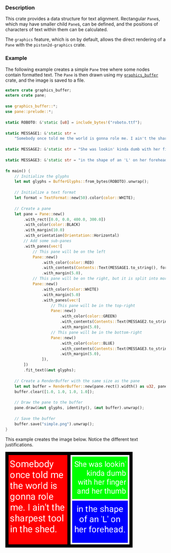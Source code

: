 
### Description

This crate provides a data structure for text alignment. Rectangular `Pane`s, which may have smaller child `Pane`s, can be defined, and the positions of characters of text within them can be calculated.

The `graphics` feature, which is on by default, allows the direct rendering of a `Pane` with the `piston2d-graphics` crate.

### Example

The following example creates a simple `Pane` tree where some nodes contain formatted text. The `Pane` is then drawn using my [`graphics_buffer`](https://github.com/kaikalii/graphics_buffer) crate, and the image is saved to a file.

```rust
extern crate graphics_buffer;
extern crate pane;

use graphics_buffer::*;
use pane::prelude::*;

static ROBOTO: &'static [u8] = include_bytes!("roboto.ttf");

static MESSAGE1: &'static str =
    "Somebody once told me the world is gonna role me. I ain't the sharpest tool in the shed.";

static MESSAGE2: &'static str = "She was lookin' kinda dumb with her finger and her thumb";

static MESSAGE3: &'static str = "in the shape of an 'L' on her forehead.";

fn main() {
    // Initialize the glyphs
    let mut glyphs = BufferGlyphs::from_bytes(ROBOTO).unwrap();

    // Initialize a text format
    let format = TextFormat::new(50).color(color::WHITE);

    // Create a pane
    let pane = Pane::new()
        .with_rect([0.0, 0.0, 400.0, 300.0])
        .with_color(color::BLACK)
        .with_margin(10.0)
        .with_orientation(Orientation::Horizontal)
        // Add some sub-panes
        .with_panes(vec![
            // This pane will be on the left
            Pane::new()
                .with_color(color::RED)
                .with_contents(Contents::Text(MESSAGE1.to_string(), format))
                .with_margin(5.0),
            // This pane will be on the right, but it is split into more sub-panes
            Pane::new()
                .with_color(color::WHITE)
                .with_margin(5.0)
                .with_panes(vec![
                    // This pane will be in the top-right
                    Pane::new()
                        .with_color(color::GREEN)
                        .with_contents(Contents::Text(MESSAGE2.to_string(), format.right()))
                        .with_margin(5.0),
                    // This pane will be in the bottom-right
                    Pane::new()
                        .with_color(color::BLUE)
                        .with_contents(Contents::Text(MESSAGE3.to_string(), format.centered()))
                        .with_margin(5.0),
                ]),
        ])
        .fit_text(&mut glyphs);

    // Create a RenderBuffer with the same size as the pane
    let mut buffer = RenderBuffer::new(pane.rect().width() as u32, pane.rect().height() as u32);
    buffer.clear([1.0, 1.0, 1.0, 1.0]);

    // Draw the pane to the buffer
    pane.draw(&mut glyphs, identity(), &mut buffer).unwrap();

    // Save the buffer
    buffer.save("simple.png").unwrap();
}

```

This example creates the image below. Notice the different text justifications.

![Hey now!](https://github.com/kaikalii/pane/blob/master/simple.png)
